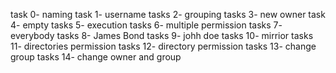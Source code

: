 task 0- naming
task 1- username
tasks 2- grouping
tasks 3- new owner
task 4- empty
tasks 5- execution
tasks 6- multiple permission
tasks 7- everybody
tasks 8- James Bond
tasks 9- johh doe
tasks 10- mirrior
tasks 11- directories permission
tasks 12- directory permission
tasks 13- change group
tasks 14- change owner and group
